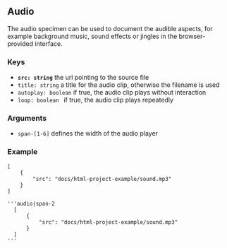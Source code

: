 ## Audio

The audio specimen can be used to document the audible aspects, for example background music, sound effects or jingles in the browser-provided interface.

### Keys

- __`src: string`__ the url pointing to the source file
- `title: string` a title for the audio clip, otherwise the filename is used
- `autoplay: boolean` if true, the audio clip plays without interaction
- `loop: boolean ` if true, the audio clip plays repeatedly

### Arguments
- `span-[1-6]` defines the width of the audio player

### Example

```audio|span-2
[   
    {
        "src": "docs/html-project-example/sound.mp3"
    }
]
```

```code
'''audio|span-2
  [   
      {
          "src": "docs/html-project-example/sound.mp3"
      }
  ]
'''
```
